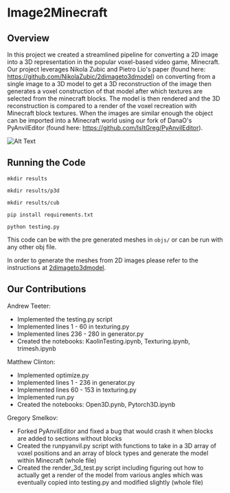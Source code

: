 # Image2Minecraft

## Overview

In this project we created a streamlined pipeline for converting a 2D image into a 3D representation in the popular voxel-based video game, Minecraft. Our project leverages Nikola Zubic and Pietro Lio's paper (found here: https://github.com/NikolaZubic/2dimageto3dmodel) on converting from a single image to a 3D model to get a 3D reconstruction of the image then generates a voxel construction of that model after which textures are selected from the minecraft blocks. The model is then rendered and the 3D reconstruction is compared to a render of the voxel recreation with Minecraft block textures. When the images are similar enough the object can be imported into a Minecraft world using our fork of DanaO's PyAnvilEditor (found here: https://github.com/IsItGreg/PyAnvilEditor).

![Alt Text](https://media.giphy.com/media/d6ue62zXV7Hu3quBWm/giphy.gif)

## Running the Code
`mkdir results`

`mkdir results/p3d`

`mkdir results/cub`

`pip install requirements.txt`

`python testing.py`

This code can be with the pre generated meshes in `objs/` or can be run with any other obj file.

In order to generate the meshes from 2D images please refer to the instructions at [2dimageto3dmodel](https://github.com/NikolaZubic/2dimageto3dmodel).

## Our Contributions

Andrew Teeter:
- Implemented the testing.py script
- Implemented lines 1 - 60 in texturing.py
- Implemented lines 236 - 280 in generator.py
- Created the notebooks: KaolinTesting.ipynb, Texturing.ipynb, trimesh.ipynb

Matthew Clinton:
- Implemented optimize.py
- Implemented lines 1 - 236 in generator.py
- Implemented lines 60 - 153 in texturing.py
- Implemented run.py
- Created the notebooks: Open3D.pynb, Pytorch3D.ipynb

Gregory Smelkov:
- Forked PyAnvilEditor and fixed a bug that would crash it when blocks are added to sections without blocks
- Created the runpyanvil.py script with functions to take in a 3D array of voxel positions and an array of block types and generate the model within Minecraft (whole file)
- Created the render_3d_test.py script including figuring out how to actually get a render of the model from various angles which was eventually copied into testing.py and modified slightly (whole file)
